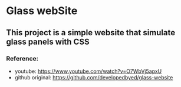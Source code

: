 # Glass webSite

## This project is a simple website that simulate glass panels with CSS
### Reference:
* youtube: https://www.youtube.com/watch?v=O7WbVj5apxU
* github original: https://github.com/developedbyed/glass-website
